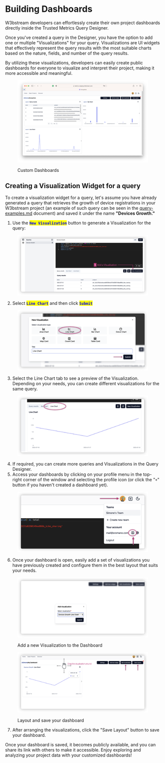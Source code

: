 # Building Dashboards

W3bstream developers can effortlessly create their own project dashboards directly inside the Trusted Metrics Query Designer.

Once you've created a query in the Designer, you have the option to add one or multiple "Visualizations" for your query. Visualizations are UI widgets that effectively represent the query results with the most suitable charts based on the nature, fields, and number of the query results.

By utilizing these visualizations, developers can easily create public dashboards for everyone to visualize and interpret their project, making it more accessible and meaningful.

<figure><img src="../.gitbook/assets/image (7) (6).png" alt=""><figcaption><p>Custom Dashboards</p></figcaption></figure>

## Creating a Visualization Widget for a query

To create a visualization widget for a query, let's assume you have already generated a query that retrieves the growth of device registrations in your W3bstream project (an example of such query can be seen in the [query-examples.md](query-examples.md "mention") document) and saved it under the name **"Devices Growth."**

1. Use the <mark style="color:blue;">**`New Visualization`**</mark> button to generate a Visualization for the query:

<figure><img src="../.gitbook/assets/image (2).png" alt=""><figcaption></figcaption></figure>

2. Select <mark style="color:blue;">**`Line Chart`**</mark> and then click <mark style="color:blue;">**`Submit`**</mark>

<figure><img src="../.gitbook/assets/image (6).png" alt=""><figcaption></figcaption></figure>

3. Select the Line Chart tab to see a preview of the Visualization. Depending on your needs, you can create different visualizations for the same query.&#x20;

<figure><img src="../.gitbook/assets/image (7).png" alt=""><figcaption></figcaption></figure>

4. If required, you can create more queries and Visualizations in the Query Designer.&#x20;
5. Access your dashboards by clicking on your profile menu in the top-right corner of the window and selecting the profile icon (or click the "`+`" button if you haven't created a dashboard yet).

<figure><img src="../.gitbook/assets/image.png" alt=""><figcaption></figcaption></figure>

6. Once your dashboard is open, easily add a set of visualizations you have previously created and configure them in the best layout that suits your needs. &#x20;

<figure><img src="../.gitbook/assets/image (1).png" alt=""><figcaption><p>Add a new Visualization to the Dashboard</p></figcaption></figure>

<figure><img src="../.gitbook/assets/image (8).png" alt=""><figcaption><p>Layout and save your dashboard</p></figcaption></figure>

7. After arranging the visualizations, click the "Save Layout" button to save your dashboard.

Once your dashboard is saved, it becomes publicly available, and you can share its link with others to make it accessible. Enjoy exploring and analyzing your project data with your customized dashboards!

